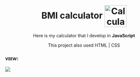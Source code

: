 <h1 align=center> BMI calculator <img align = center width= 70px alt="Calculadora-IMC" src="https://user-images.githubusercontent.com/92957629/179402898-3fb495fb-0251-47e8-9354-c7a52858c691.png"></h1>
<p align=center>Here is my calculator that I develop in <b>JavaScript</b>
<p align=center>This project also used HTML | CSS </p>
<h3>ᴠɪᴇᴡ:</h3>
<img align = center src="https://user-images.githubusercontent.com/92957629/179403378-95abd63a-bb9d-46d4-8a12-42474b4ecec8.PNG">
